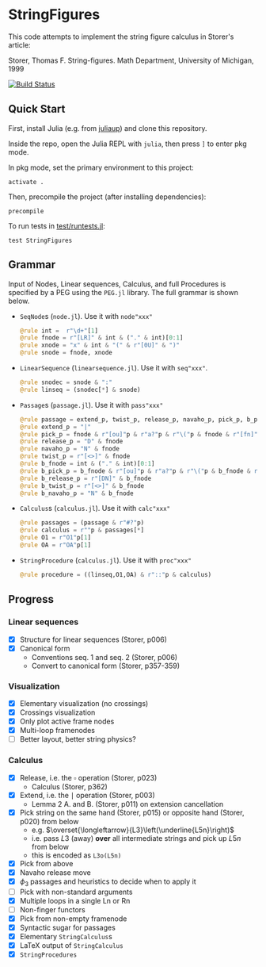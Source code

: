 # StringFigures

This code attempts to implement the string figure calculus in Storer's article:

Storer, Thomas F. String-figures. Math Department, University of Michigan, 1999

[![Build Status](https://github.com/abraunst/StringFigures.jl/actions/workflows/CI.yml/badge.svg?branch=main)](https://github.com/abraunst/StringFigures.jl/actions/workflows/CI.yml?query=branch%3Amain)

## Quick Start

First, install Julia (e.g. from [juliaup](https://github.com/JuliaLang/juliaup)) and clone this repository.

Inside the repo, open the Julia REPL with `julia`, then press `]` to enter pkg mode.

In pkg mode, set the primary environment to this project:

```
activate .
```

Then, precompile the project (after installing dependencies):

```
precompile
```

To run tests in [test/runtests.jl](./test/runtests.jl):

```
test StringFigures
```

## Grammar

Input of Nodes, Linear sequences, Calculus, and full Procedures is specified by a PEG using the `PEG.jl` library. The full grammar is shown below.

* `SeqNode`s (`node.jl`). Use it with `node"xxx"`
  ```julia
  @rule int =  r"\d+"[1]
  @rule fnode = r"[LR]" & int & ("." & int)[0:1]
  @rule xnode = "x" & int & "(" & r"[0U]" & ")"
  @rule snode = fnode, xnode
  ```
* `LinearSequence` (`linearsequence.jl`). Use it with `seq"xxx"`.
  ```julia
  @rule snodec = snode & ":"
  @rule linseq = (snodec[*] & snode)
  ```
* `Passage`s (`passage.jl`). Use it with `pass"xxx"`
  ```julia
  @rule passage = extend_p, twist_p, release_p, navaho_p, pick_p, b_pick_p, b_release_p, b_twist_p, b_navaho_p
  @rule extend_p = "|"
  @rule pick_p = fnode & r"[ou]"p & r"a?"p & r"\("p & fnode & r"[fn]"p & ")"
  @rule release_p = "D" & fnode
  @rule navaho_p = "N" & fnode
  @rule twist_p = r"[<>]" & fnode
  @rule b_fnode = int & ("." & int)[0:1]
  @rule b_pick_p = b_fnode & r"[ou]"p & r"a?"p & r"\("p & b_fnode & r"[fn]"p & ")"
  @rule b_release_p = r"[DN]" & b_fnode
  @rule b_twist_p = r"[<>]" & b_fnode
  @rule b_navaho_p = "N" & b_fnode

  ```
* `Calculus`s (`calculus.jl`). Use it with `calc"xxx"`
  ```julia
  @rule passages = (passage & r"#?"p)
  @rule calculus = r""p & passages[*]
  @rule O1 = r"O1"p[1]
  @rule OA = r"OA"p[1]
  ```
* `StringProcedure` (`calculus.jl`). Use it with `proc"xxx"`
  ```julia
  @rule procedure = ((linseq,O1,OA) & r"::"p & calculus)
  ```


## Progress

### Linear sequences

- [x] Structure for linear sequences (Storer, p006)
- [x] Canonical form
  - Conventions seq. 1 and seq. 2 (Storer, p006)
  - Convert to canonical form (Storer, p357-359)

### Visualization

- [x] Elementary visualization (no crossings)
- [x] Crossings visualization
- [x] Only plot active frame nodes
- [x] Multi-loop framenodes
- [ ] Better layout, better string physics?

### Calculus

- [x] Release, i.e. the $\square$ operation (Storer, p023)
  - Calculus (Storer, p362)
- [x] Extend, i.e. the $\mid$ operation (Storer, p003)
  - Lemma 2 A. and B. (Storer, p011) on extension cancellation
- [x] Pick string on the same hand (Storer, p015) or opposite hand (Storer, p020) from below
  - e.g. $\overset{\longleftarrow}{L3}\left(\underline{L5n}\right)$
  - i.e. pass $L3$ (away) **over** all intermediate strings and pick up $L5n$ from below
  - this is encoded as `L3o(L5n)`
- [X] Pick from above
- [X] Navaho release move
- [X] $\phi_3$ passages and heuristics to decide when to apply it
- [ ] Pick with non-standard arguments
- [x] Multiple loops in a single Ln or Rn
- [ ] Non-finger functors
- [x] Pick from non-empty framenode
- [x] Syntactic sugar for passages
- [x] Elementary `StringCalculus`s
- [x] LaTeX output of `StringCalculus`
- [x] `StringProcedures`
